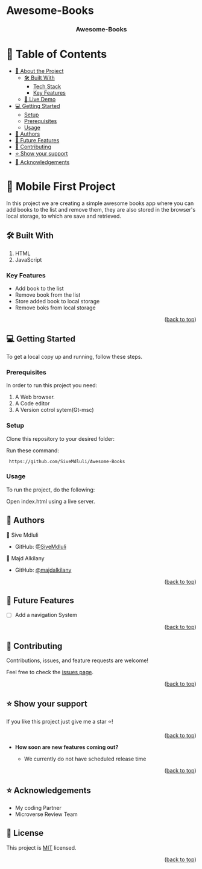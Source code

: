 # Awesome-Books

<a name="readme-top"></a>
<div align="center">
  <h3><b>Awesome-Books</b></h3>
</div>

# 📗 Table of Contents

- [📖 About the Project](#about-project)
  - [🛠 Built With](#built-with)
    - [Tech Stack](#tech-stack)
    - [Key Features](#key-features)
  - [🚀 Live Demo](#live-demo)
- [💻 Getting Started](#getting-started)
  - [Setup](#setup)
  - [Prerequisites](#prerequisites)
   - [Usage](#usage)
- [👥 Authors](#authors)
- [🔭 Future Features](#future-features)
- [🤝 Contributing](#contributing)
- [⭐️ Show your support](#support)
- [🙏 Acknowledgements](#acknowledgements)



# 📖 Mobile First Project <a name="about-project"></a>

In this project we are creating a simple awesome books app where you can add books to the list and remove them, they are also stored in the browser's local storage, to which are save and retrieved.

## 🛠 Built With <a name="built-with"></a>

1. HTML
2. JavaScript

### Key Features <a name="key-features"></a>

- Add book to the list
- Remove book from the list
- Store added book to local storage
- Remove boks from local storage


<p align="right">(<a href="#readme-top">back to top</a>)</p>

## 💻 Getting Started <a name="getting-started"></a>

To get a local copy up and running, follow these steps.

### Prerequisites

In order to run this project you need:

1. A Web browser.
2. A Code editor
3. A Version cotrol sytem(Gt-msc)

### Setup

Clone this repository to your desired folder:

Run these command:

``` https://github.com/SiveMdluli/Awesome-Books```


### Usage

To run the project, do the following:

Open index.html using a live server.


## 👥 Authors <a name="authors"></a>


👤 Sive Mdluli

- GitHub: [@SiveMdluli](https://github.com/SiveMdluli)

👤 Majd Alkilany

- GitHub: [@majdalkilany](https://github.com/majdalkilany)

<p align="right">(<a href="#readme-top">back to top</a>)</p>

## 🔭 Future Features <a name="future-features"></a>

- [ ] Add a navigation System

<p align="right">(<a href="#readme-top">back to top</a>)</p>

## 🤝 Contributing <a name="contributing"></a>

Contributions, issues, and feature requests are welcome!

Feel free to check the [issues page]( https://github.com/SiveMdluli/Awesome-Books/issues).

<p align="right">(<a href="#readme-top">back to top</a>)</p>

## ⭐️ Show your support <a name="support"></a>

If you like this project just give me a star ⭐️!

<p align="right">(<a href="#readme-top">back to top</a>)</p>


- **How soon are new features coming out?**

  - We currently do not have scheduled release time


<p align="right">(<a href="#readme-top">back to top</a>)</p>

## ⭐️ Acknowledgements <a name="acknowledgements"></a>
- My coding Partner
- Microverse Review Team

## 📝 License <a name="license"></a>

This project is [MIT](https://opensource.org/license/mit/) licensed.

<p align="right">(<a href="#readme-top">back to top</a>)</p>
